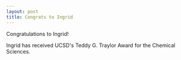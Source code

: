 ```yaml
---
layout: post
title: Congrats to Ingrid
---
```


Congratulations to Ingrid! 

Ingrid has received UCSD's Teddy G. Traylor Award for the Chemical Sciences.

